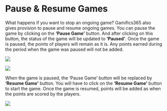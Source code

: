 # Pause & Resume Games

What happens if you want to stop an ongoing game? Gamifics365 also gives provision to pause and resume ongoing games. You can pause the game by clicking on the **‘Pause Game’** button.  And after clicking on this button, the status of the game will be updated to **‘Paused’**. Once the game is paused, the points of players will remain as it is. Any points earned during the period when the game was paused will not be added.

![](<../../.gitbook/assets/Pause game new\_1.png>)

![](<../../.gitbook/assets/Pause game new\_2.png>)

When the game is paused, the ‘Pause Game’ button will be replaced by **‘Resume Game’** button. You will have to click on the **‘Resume Game’** button to start the game. Once the game is resumed, points will be added as when the points are scored by the players.

![](<../../.gitbook/assets/Resume game new\_1.png>)
